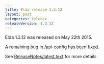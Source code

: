 ```yaml
---
title: Elda release 1.3.12
layout: post
categories: release
releaseVersion: 1.3.12
---
```


Elda 1.3.12 was released on May 22th 2015. 

A remaining bug in /api-config has been fixed.

See
[ReleaseNotes/latest.text](http://epimorphics.github.io/elda/ReleaseNotes/latest.text) for more details.

